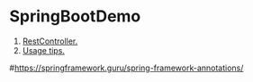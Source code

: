 # SpringBootDemo

1. [ RestController. ](#REST)
2. [ Usage tips. ](#usage)

<a name="REST"></a>
#https://springframework.guru/spring-framework-annotations/
